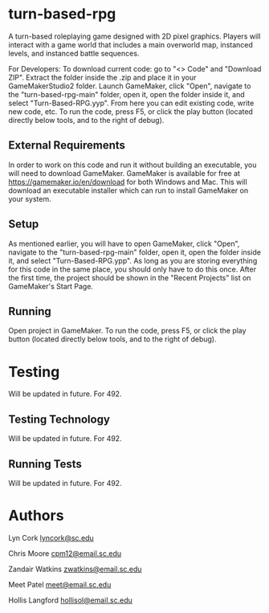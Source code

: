 # turn-based-rpg

A turn-based roleplaying game designed with 2D pixel graphics. Players will interact with a game world that includes a main overworld map, instanced levels, and instanced battle sequences.

For Developers:
To download current code: go to "<> Code" and "Download ZIP". Extract the folder inside the .zip and place it in your GameMakerStudio2 folder. Launch GameMaker, click "Open", navigate to the "turn-based-rpg-main" folder, open it, open the folder inside it, and select "Turn-Based-RPG.yyp". From here you can edit existing code, write new code, etc. To run the code, press F5, or click the play button (located directly below tools, and to the right of debug).

## External Requirements

In order to work on this code and run it without building an executable, you will need to download GameMaker. GameMaker is available for free at https://gamemaker.io/en/download for both Windows and Mac. This will download an executable installer which can run to install GameMaker on your system.

## Setup

As mentioned earlier, you will have to open GameMaker, click "Open", navigate to the "turn-based-rpg-main" folder, open it, open the folder inside it, and select "Turn-Based-RPG.ypp". As long as you are storing everything for this code in the same place, you should only have to do this once. After the first time, the project should be shown in the "Recent Projects" list on GameMaker's Start Page.

## Running

Open project in GameMaker. To run the code, press F5, or click the play button (located directly below tools, and to the right of debug).

# Testing

Will be updated in future. For 492.

## Testing Technology

Will be updated in future. For 492.

## Running Tests

Will be updated in future. For 492.

# Authors

Lyn Cork        lyncork@sc.edu

Chris Moore     cpm12@email.sc.edu

Zandair Watkins zwatkins@email.sc.edu

Meet Patel      meet@email.sc.edu

Hollis Langford hollisol@email.sc.edu

